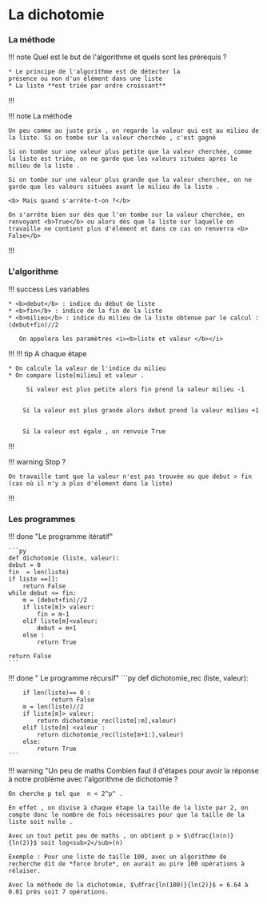 # La dichotomie 


### La méthode

!!! note Quel est le but de l'algorithme et quels sont les prérequis ?

    * Le principe de l'algorithme est de détecter la 
    présence ou non d'un élément dans une liste
    * La liste **est triée par ordre croissant**

!!!

!!! note La méthode 

    Un peu comme au juste prix , on regarde la valeur qui est au milieu de la liste. Si on tombe sur la valeur cherchée , c'est gagné
 
    Si on tombe sur une valeur plus petite que la valeur cherchée, comme la liste est triée, on ne garde que les valeurs situées après le milieu de la liste .

    Si on tombe sur une valeur plus grande que la valeur cherchée, on ne garde que les valeurs situées avant le milieu de la liste .

    <b> Mais quand s'arrête-t-on ?</b>

    On s'arrête bien sur dès que l'on tombe sur la valeur cherchée, en renvoyant <b>True</b> ou alors dès que la liste sur laquelle on travaille ne contient plus d'élément et dans ce cas on renverra <b> False</b>
!!!

### L'algorithme

!!! success  Les variables

    * <b>debut</b> : indice du début de liste
    * <b>fin</b> : indice de la fin de la liste
    * <b>milieu</b> : indice du milieu de la liste obtenue par le calcul :      (debut+fin)//2

       On appelera les paramètres <i><b>liste et valeur </b></i>

!!!
!!! tip A chaque étape


    * On calcule la valeur de l'indice du milieu
    * On compare liste[milieu] et valeur . 
      
         Si valeur est plus petite alors fin prend la valeur milieu -1
     
    
        Si la valeur est plus grande alors debut prend la valeur milieu +1
     
    
        Si la valeur est égale , on renvoie True
!!!

!!! warning Stop ?

    On travaille tant que la valeur n'est pas trouvée ou que debut > fin (cas où il n'y a plus d'élement dans la liste) 
!!!

### Les programmes  
!!! done   "Le programme itératif"

    ```py
    def dichotomie (liste, valeur):
    debut = 0
    fin  = len(liste)
    if liste ==[]:
        return False 
    while debut <= fin:
        m = (debut+fin)//2
        if liste[m]> valeur:
            fin = m-1
        elif liste[m]<valeur:
            debut = m+1
        else :
            return True
    
    return False        
    ```

!!! done " Le programme récursif"
    ```py
    def dichotomie_rec (liste, valeur):
    
        if len(liste)== 0 :
                return False
        m = len(liste)//2
        if liste[m]> valeur:
            return dichotomie_rec(liste[:m],valeur)
        elif liste[m] <valeur :
            return dichotomie_rec(liste[m+1:],valeur)
        else:
            return True
    ```

!!! warning "Un peu de maths
    Combien faut il d'étapes pour avoir la réponse à notre problème avec l'algorithme de dichotomie ?

    On cherche p tel que  n < 2^p^ .

    En effet , on divise à chaque étape la taille de la liste par 2, on compte donc le nombre de fois nécessaires pour que la taille de la liste soit nulle .

    Avec un tout petit peu de maths , on obtient p > $\dfrac{ln(n)}{ln(2)}$ soit log<sub>2</sub>(n)

    Exemple : Pour une liste de taille 100, avec un algorithme de recherche dit de *force brute*, on aurait au pire 100 opérations à rélaiser.

    Avec la méthode de la dichotomie, $\dfrac{ln(100)}{ln(2)}$ = 6.64 à 0.01 près soit 7 opérations.
 
